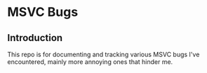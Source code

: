 # MSVC Bugs

## Introduction

This repo is for documenting and tracking various MSVC bugs I've encountered, mainly more annoying ones that hinder me.

